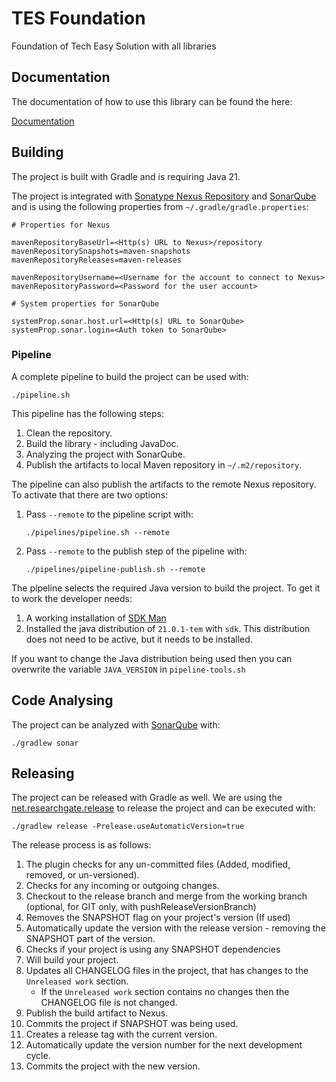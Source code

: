 # TES Foundation

Foundation of Tech Easy Solution with all libraries

## Documentation

The documentation of how to use this library can be found the here:

[Documentation](doc/README.md)

## Building

The project is built with Gradle and is requiring Java 21.

The project is integrated with [Sonatype Nexus Repository](https://www.sonatype.com/products/sonatype-nexus-repository)
and [SonarQube](https://www.sonarsource.com/products/sonarqube/) and is using the following properties from
`~/.gradle/gradle.properties`:

```properties
# Properties for Nexus

mavenRepositoryBaseUrl=<Http(s) URL to Nexus>/repository
mavenRepositorySnapshots=maven-snapshots
mavenRepositoryReleases=maven-releases

mavenRepositoryUsername=<Username for the account to connect to Nexus>
mavenRepositoryPassword=<Password for the user account>

# System properties for SonarQube

systemProp.sonar.host.url=<Http(s) URL to SonarQube>
systemProp.sonar.login=<Auth token to SonarQube>
```

### Pipeline

A complete pipeline to build the project can be used with:

```shell
./pipeline.sh
```

This pipeline has the following steps:

1. Clean the repository.
2. Build the library - including JavaDoc.
3. Analyzing the project with SonarQube.
4. Publish the artifacts to local Maven repository in `~/.m2/repository`.

The pipeline can also publish the artifacts to the remote Nexus repository. To activate that there are two options:

1. Pass `--remote` to the pipeline script with:
   ```shell
   ./pipelines/pipeline.sh --remote
   ```
2. Pass `--remote` to the publish step of the pipeline with:
   ```shell
   ./pipelines/pipeline-publish.sh --remote
   ```

The pipeline selects the required Java version to build the project. To get it to work the
developer needs:

1. A working installation of [SDK Man](https://sdkman.io/)
2. Installed the java distribution of `21.0.1-tem` with `sdk`. This distribution does not need to be active,
   but it needs to be installed.

If you want to change the Java distribution being used then you can overwrite the variable `JAVA_VERSION` in
`pipeline-tools.sh`

## Code Analysing

The project can be analyzed with [SonarQube](https://www.sonarsource.com/products/sonarqube/) with:

```shell
./gradlew sonar
```

## Releasing

The project can be released with Gradle as well. We are using the
[net.researchgate.release](https://github.com/researchgate/gradle-release) to release the project and
can be executed with:

```shell
./gradlew release -Prelease.useAutomaticVersion=true
```

The release process is as follows:

1. The plugin checks for any un-committed files (Added, modified, removed, or un-versioned).
2. Checks for any incoming or outgoing changes.
3. Checkout to the release branch and merge from the working branch (optional, for GIT only, with pushReleaseVersionBranch)
4. Removes the SNAPSHOT flag on your project's version (If used)
5. Automatically update the version with the release version - removing the SNAPSHOT part of the version.
6. Checks if your project is using any SNAPSHOT dependencies
7. Will build your project.
8. Updates all CHANGELOG files in the project, that has changes to the `Unreleased work` section.
   - If the `Unreleased work` section contains no changes then the CHANGELOG file is not changed. 
9. Publish the build artifact to Nexus.
10. Commits the project if SNAPSHOT was being used.
11. Creates a release tag with the current version.
12. Automatically update the version number for the next development cycle.
13. Commits the project with the new version.
